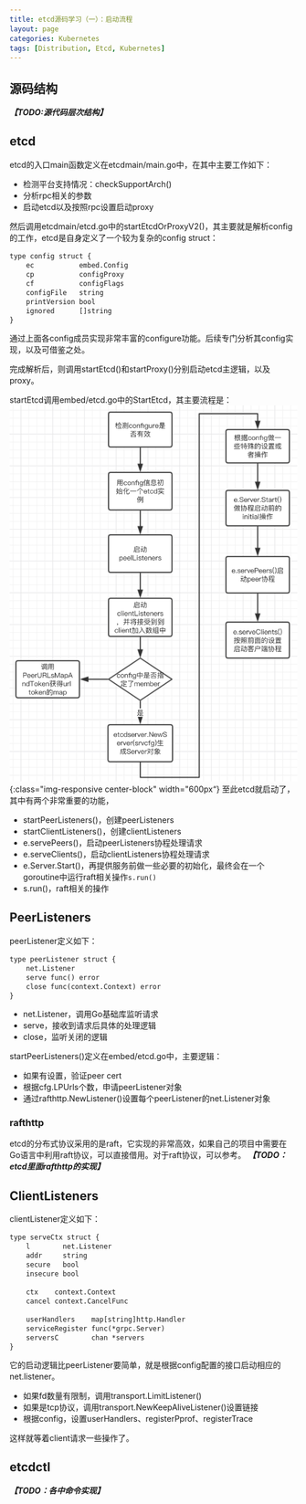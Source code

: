 ```yaml
---
title: etcd源码学习（一）：启动流程
layout: page
categories: Kubernetes
tags: [Distribution, Etcd, Kubernetes]
---
```


## 源码结构
***【TODO:源代码层次结构】***

## etcd
etcd的入口main函数定义在etcdmain/main.go中，在其中主要工作如下：
- 检测平台支持情况：checkSupportArch()
- 分析rpc相关的参数
- 启动etcd以及按照rpc设置启动proxy

然后调用etcdmain/etcd.go中的startEtcdOrProxyV2()，其主要就是解析config的工作，etcd是自身定义了一个较为复杂的config struct：
```
type config struct {
	ec           embed.Config
	cp           configProxy
	cf           configFlags
	configFile   string
	printVersion bool
	ignored      []string
}
```
通过上面各config成员实现非常丰富的configure功能。后续专门分析其config实现，以及可借鉴之处。

完成解析后，则调用startEtcd()和startProxy()分别启动etcd主逻辑，以及proxy。

startEtcd调用embed/etcd.go中的StartEtcd，其主要流程是：
!["etcd_server_start"](/assets/etcd/etcd_server_start.png){:class="img-responsive center-block" width="600px“}
至此etcd就启动了，其中有两个非常重要的功能，
- startPeerListeners()，创建peerListeners
- startClientListeners()，创建clientListeners
- e.servePeers()，启动peerListeners协程处理请求
- e.serveClients()，启动clientListeners协程处理请求
- e.Server.Start()，再提供服务前做一些必要的初始化，最终会在一个goroutine中运行raft相关操作```s.run()```
- s.run()，raft相关的操作

## PeerListeners
peerListener定义如下：
```
type peerListener struct {
	net.Listener
	serve func() error
	close func(context.Context) error
}
```
- net.Listener，调用Go基础库监听请求
- serve，接收到请求后具体的处理逻辑
- close，监听关闭的逻辑

startPeerListeners()定义在embed/etcd.go中，主要逻辑：
- 如果有设置，验证peer cert
- 根据cfg.LPUrls个数，申请peerListener对象
- 通过rafthttp.NewListener()设置每个peerListener的net.Listener对象

### rafthttp
etcd的分布式协议采用的是raft，它实现的非常高效，如果自己的项目中需要在Go语言中利用raft协议，可以直接借用。对于raft协议，可以参考[]()。
***【TODO：etcd里面rafthttp的实现】***


## ClientListeners
clientListener定义如下：
```
type serveCtx struct {
	l        net.Listener
	addr     string
	secure   bool
	insecure bool

	ctx    context.Context
	cancel context.CancelFunc

	userHandlers    map[string]http.Handler
	serviceRegister func(*grpc.Server)
	serversC        chan *servers
}
```

它的启动逻辑比peerListener要简单，就是根据config配置的接口启动相应的net.listener。
- 如果fd数量有限制，调用transport.LimitListener()
- 如果是tcp协议，调用transport.NewKeepAliveListener()设置链接
- 根据config，设置userHandlers、registerPprof、registerTrace

这样就等着client请求一些操作了。

## etcdctl
***【TODO：各中命令实现】***
